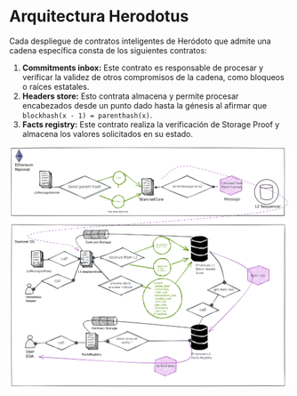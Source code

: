 # Arquitectura Herodotus

Cada despliegue de contratos inteligentes de Heródoto que admite una cadena específica consta de los siguientes contratos:

1. **Commitments inbox:**  Este contrato es responsable de procesar y verificar la validez de otros compromisos de la cadena, como bloqueos o raíces estatales.
2. **Headers store:**  Esto contrata almacena y permite procesar encabezados desde un punto dado hasta la génesis al afirmar que `blockhash(x - 1) = parenthash(x)`.
3. **Facts registry:** Este contrato realiza la verificación de Storage Proof  y almacena los valores solicitados en su estado.

![graph](./assets/Herodotus.png)
<div align="center">
<em></em>
</div>

